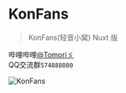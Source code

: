 # KonFans

> KonFans(轻音小窝) Nuxt 版

哔哩哔哩[@Tomoriゞ](https://space.bilibili.com/435502585)  
QQ交流群`574888080`  

![KonFans](https://starchart.cc/ShuShuicu/KonFans.svg?variant=adaptive)